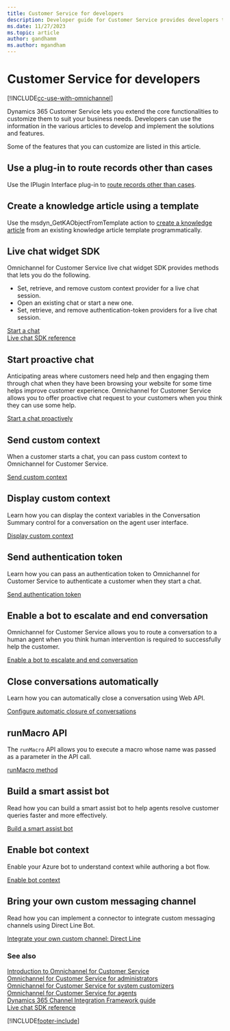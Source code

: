 ```yaml
---
title: Customer Service for developers
description: Developer guide for Customer Service provides developers the information they need to get started with using the extensibility features.
ms.date: 11/27/2023
ms.topic: article
author: gandhamm
ms.author: mgandham
---
```


# Customer Service for developers

[!INCLUDE[cc-use-with-omnichannel](../../includes/cc-use-with-omnichannel.md)]

Dynamics 365 Customer Service lets you extend the core functionalities to customize them to suit your business needs. Developers can use the information in the various articles to develop and implement the solutions and features.

Some of the features that you can customize are listed in this article.

## Use a plug-in to route records other than cases

Use the IPlugin Interface plug-in to [route records other than cases](trigger-routing-non-case-records.md).

## Create a knowledge article using a template

Use the msdyn_GetKAObjectFromTemplate action to [create a knowledge article](create-knowledge-article-using-template.md) from an existing knowledge article template programmatically.


## Live chat widget SDK 

Omnichannel for Customer Service live chat widget SDK provides methods that lets you do the following.
- Set, retrieve, and remove custom context provider for a live chat session.
- Open an existing chat or start a new one.
- Set, retrieve, and remove authentication-token providers for a live chat session.

[Start a chat](initiate-chat-wait-time.md)  
[Live chat SDK reference](omnichannel-reference.md)

## Start proactive chat 

Anticipating areas where customers need help and then engaging them through chat when they have been browsing your website for some time helps improve customer experience. Omnichannel for Customer Service allows you to offer proactive chat request to your customers when you think they can use some help.

[Start a chat proactively](start-proactive-chat.md)

## Send custom context

When a customer starts a chat, you can pass custom context to Omnichannel for Customer Service.

[Send custom context](send-context-starting-chat.md)

## Display custom context 

Learn how you can display the context variables in the Conversation Summary control for a conversation on the agent user interface.

[Display custom context](display-custom-context.md)

## Send authentication token

Learn how you can pass an authentication token to Omnichannel for Customer Service to authenticate a customer when they start a chat.

[Send authentication token](send-auth-token-starting-chat.md)

## Enable a bot to escalate and end conversation

Omnichannel for Customer Service allows you to route a conversation to a human agent when you think human intervention is required to successfully help the customer.

[Enable a bot to escalate and end conversation](bot-escalate-end-conversation.md)<br />

## Close conversations automatically

Learn how you can automatically close a conversation using Web API.

[Configure automatic closure of conversations](auto-close-conversation.md)

## runMacro API

The `runMacro` API allows you to execute a macro whose name was passed as a parameter in the API call.

[runMacro method](reference/methods/runMacro.md)

## Build a smart assist bot

Read how you can build a smart assist bot to help agents resolve customer queries faster and more effectively.

[Build a smart assist bot](smart-assist-bot.md)

## Enable bot context

Enable your Azure bot to understand context while authoring a bot flow. 

[Enable bot context](enable-bot-context.md)

## Bring your own custom messaging channel

Read how you can implement a connector to integrate custom messaging channels using Direct Line Bot.

[Integrate your own custom channel: Direct Line](bring-your-own-channel.md) 


### See also

[Introduction to Omnichannel for Customer Service](../implement/introduction-omnichannel.md)<br />
[Omnichannel for Customer Service for administrators](../omnichannel-administrator.md)<br />
[Omnichannel for Customer Service for system customizers](../administer/omnichannel-customizer.md)<br />
[Omnichannel for Customer Service for agents](../omnichannel-agent-overview.md)<br />
[Dynamics 365 Channel Integration Framework guide](../../channel-integration-framework/channel-integration-framework.md)  
[Live chat SDK reference](omnichannel-reference.md)  


[!INCLUDE[footer-include](../../includes/footer-banner.md)]
